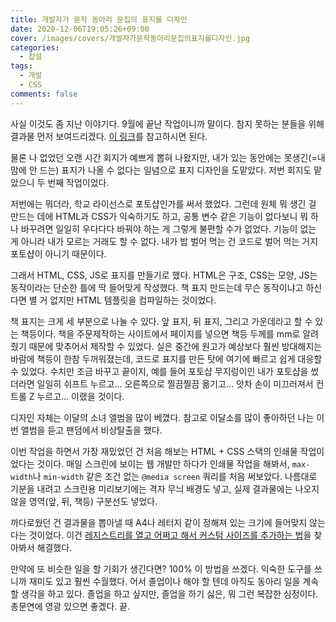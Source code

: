 ```yaml
---
title: 개발자가 문학 동아리 문집의 표지를 디자인
date: 2020-12-06T19:05:26+09:00
cover: /images/covers/개발자가문학동아리문집의표지를디자인.jpg
categories:
  - 잡설
tags:
  - 개발
  - CSS
comments: false
---
```


 사실 이것도 좀 지난 이야기다. 9월에 끝난 작업이니까 말이다. 참지 못하는 분들을 위해 결과물 먼저 보여드리겠다. [이 링크](https://github.com/wooseopkim/snulit2020)를 참고하시면 된다.

 물론 나 없었던 오랜 시간 회지가 예쁘게 뽑혀 나왔지만, 내가 있는 동안에는 못생긴(=내 맘에 안 드는) 표지가 나올 수 없다는 일념으로 표지 디자인을 도맡았다. 저번 회지도 맡았으니 두 번째 작업이었다.

 저번에는 뭐더라, 학교 라이선스로 포토샵인가를 써서 했었다. 그런데 원체 뭐 생긴 걸 만드는 데에 HTML과 CSS가 익숙하기도 하고, 공통 변수 같은 기능이 없다보니 뭐 하나 바꾸려면 일일히 우다다다 바꿔야 하는 게 그렇게 불편할 수가 없었다. 기능이 없는 게 아니라 내가 모르는 거래도 할 수 없다. 내가 밥 벌어 먹는 건 코드로 벌어 먹는 거지 포토샵이 아니기 때문이다.

 그래서 HTML, CSS, JS로 표지를 만들기로 했다. HTML은 구조, CSS는 모양, JS는 동작이라는 단순한 틀에 딱 들어맞게 작성했다. 책 표지 만드는데 무슨 동작이냐고 하신다면 별 거 없지만 HTML 템플릿을 컴파일하는 것이었다.

 책 표지는 크게 세 부분으로 나눌 수 있다. 앞 표지, 뒤 표지, 그리고 가운데라고 할 수 있는 책등이다. 책을 주문제작하는 사이트에서 페이지를 넣으면 책등 두께를 mm로 알려줬기 때문에 맞추어서 제작할 수 있었다. 실은 중간에 원고가 예상보다 훨씬 방대해지는 바람에 책등이 한참 두꺼워졌는데, 코드로 표지를 만든 탓에 여기에 빠르고 쉽게 대응할 수 있었다. 수치만 조금 바꾸고 끝이지, 예를 들어 포토샵 무지렁이인 내가 포토샵을 썼더라면 일일히 쉬프트 누르고... 오른쪽으로 찔끔찔끔 옮기고... 앗차 손이 미끄러져서 컨트롤 Z 누르고... 이랬을 것이다.

 디자인 자체는 이달의 소녀 앨범을 많이 베꼈다. 참고로 이달소를 많이 좋아하던 나는 이번 앨범을 듣고 팬덤에서 비상탈출을 했다.

 이번 작업을 하면서 가장 재밌었던 건 처음 해보는 HTML + CSS 스택의 인쇄물 작업이었다는 것이다. 매일 스크린에 보이는 웹 개발만 하다가 인쇄물 작업을 해봐서, `max-width`나 `min-width` 같은 조건 없는 `@media screen` 쿼리를 처음 써보았다. 나름대로 기분을 내려고 스크린용 미리보기에는 격자 무늬 배경도 넣고, 실제 결과물에는 나오지 않을 영역(앞, 뒤, 책등) 구분선도 넣었다.

 까다로웠던 건 결과물을 뽑아낼 때 A4나 레터지 같이 정해져 있는 크기에 들어맞지 않는다는 것이었다. 이건 [레지스트리를 열고 어쩌고 해서 커스텀 사이즈를 추가하는 법](https://franklinheath.co.uk/2015/08/29/custom-page-sizes-for-microsoft-print-to-pdf/)을 찾아봐서 해결했다.

 만약에 또 비슷한 일을 할 기회가 생긴다면? 100% 이 방법을 쓰겠다. 익숙한 도구를 쓰니까 재미도 있고 훨씬 수월했다. 어서 졸업이나 해야 할 텐데 아직도 동아리 일을 계속할 생각을 하고 있다. 졸업을 하고 싶지만, 졸업을 하기 싫은, 뭐 그런 복잡한 심정이다. 총문연에 영광 있으면 좋겠다. 끝.
